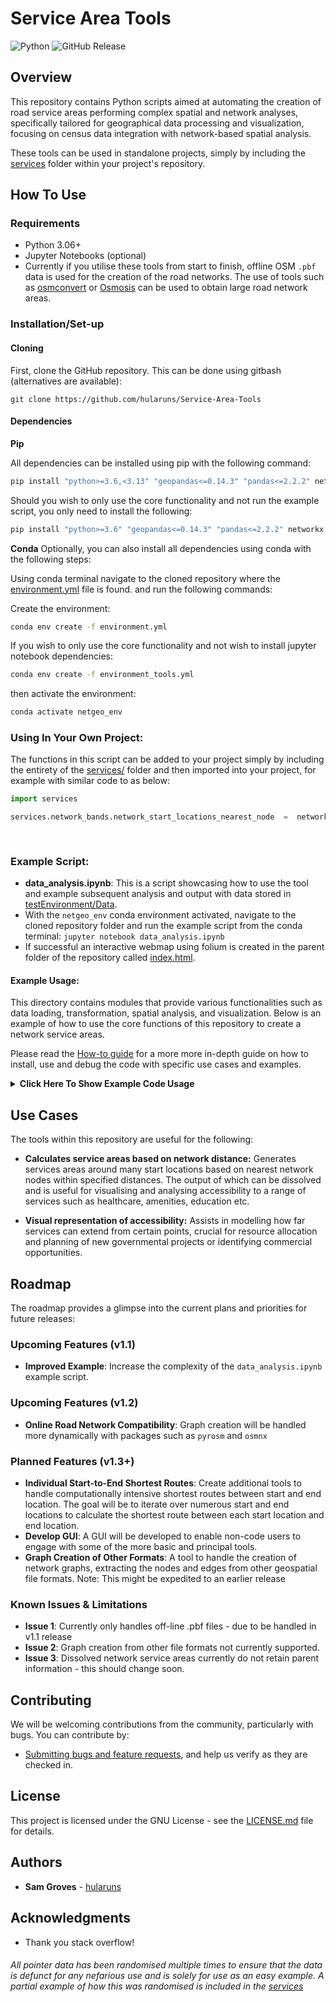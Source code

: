 # Service Area Tools
![Python](https://img.shields.io/badge/python-3.06+-blue.svg) 
![GitHub Release](https://img.shields.io/github/v/release/hularuns/Service-Area-Tools)

## Overview

This repository contains Python scripts aimed at automating the creation of road service areas 
 performing complex spatial and network analyses, specifically tailored for geographical data processing and visualization, focusing on census data integration with network-based spatial analysis.

These tools can be used in standalone projects, simply by including the [services](services/) folder within your project's repository.

## How To Use

### Requirements
- Python 3.06+
- Jupyter Notebooks (optional)
- Currently if you utilise these tools from start to finish, offline OSM `.pbf` data is used for the creation of the road networks. The use of tools such as [osmconvert](https://wiki.openstreetmap.org/wiki/Osmconvert) or [Osmosis](https://wiki.openstreetmap.org/wiki/Osmosis) can be used to obtain large road network areas.

### Installation/Set-up
#### Cloning
First, clone the GitHub repository. This can be done using gitbash (alternatives are available):

```gitbash
git clone https://github.com/hularuns/Service-Area-Tools
```
#### Dependencies
**Pip**

All dependencies can be installed using pip with the following command: 

 ```bash 
 pip install "python>=3.6,<3.13" "geopandas<=0.14.3" "pandas<=2.2.2" networkx ipykernel matplotlib pyrosm alphashape faker folium jupyter tqdm
 ```
 
 Should you wish to only use the core functionality and not run the example script, you only need to install the following:
 ```bash
 pip install "python>=3.6" "geopandas<=0.14.3" "pandas<=2.2.2" networkx matplotlib pyrosm alphashape faker tqdm
```
**Conda**
Optionally, you can also install all dependencies using conda with the following steps:

Using conda terminal navigate to the cloned repository where the [environment.yml](environment.yml) file is found.  and run the following commands:

Create the environment: 
```bash
conda env create -f environment.yml
```
If you wish to only use the core functionality and not wish to install jupyter notebook dependencies:
```bash
conda env create -f environment_tools.yml
```

then activate the environment: 
``` bash 
conda activate netgeo_env
```


### Using In Your Own Project:

The functions in this script can be added to your project simply by including the entirety of the [services/](services/) folder and then imported into your project, for example with similar code to as below:

```python
import services

services.network_bands.network_start_locations_nearest_node  =  network_bands.nearest_node_and_name(graph = G, 
                                                                                                    start_locations = start_locations_gdf, 
                                                                                                    location_name  =  'Static Library Name')
```
                                                                                                    

### Example Script:

-  **data_analysis.ipynb**: This is a script showcasing how to use the tool and example subsequent analysis and output with data stored in [testEnvironment/Data](testEnvironment/Data). 
- With the `netgeo_env` conda environment activated, navigate to the cloned repository folder and run the example script from the conda terminal: ``jupyter notebook data_analysis.ipynb``
- If successful an interactive webmap using folium is created in the parent folder of the repository called [index.html](index.html).

#### Example Usage:

This directory contains modules that provide various functionalities such as data loading, transformation, spatial analysis, and visualization. Below is an example of how to use the core functions of this repository to create a network service areas.

Please read the [How-to guide](Documentation/how-to) for a more more in-depth guide on how to install, use and debug the code with specific use cases and examples.


<details>
<summary><b>Click Here To Show Example Code Usage</b></summary>
  
```python
import  services.network_bands  as  network_bands

# Load the network graph
# Ensure all data is in same CRS as pbf (likely EPSG:4326)
file_path = '/path/to/city.osm.pbf'

G, nodes, edges = network_bands.load_osm_network(file_path=file_path, network_type='driving', graph_type='networkx')


# Define start locations and distances for creating service areas
# Start locations are the location of each service, e.g. each library, hospital, supermarket.

#Example of GeoDataframe of start locations
print(start_locations_gdf)
| Static Library Name             |geometry                   |
|---------------------------------|---------------------------|
| Ardoyne Library                 | POINT (-5.97089 54.61635) |
| Ballyhackamore Library	         | POINT (-5.86641 54.59504) |
| Belfast Central Library	        | POINT (-5.93147 54.60270) |

# Obtain the nearest nodes on the Graph
start_locations_nearest_node  =  network_bands.nearest_node_and_name(
graph = G, 
start_locations = start_locations_gdf, 
location_name  =  'Static Library Name')

print(start_locations_nearest_node)
{'Ardoyne Library': {'nearest_node': 475085580}, 'Ballyhackamore Library': 
{'nearest_node': 73250694}, 'Belfast Central Library': {'nearest_node': 4513699587}}

# Generate service areas
## Define the distance bands in a list.
distances = [1000,2000,3000] # Distances in meters

## Create individual service area polygons for each start location and distance.
network_areas  =  network_bands.service_areas(nearest_node_dict = start_locations_nearest_node, 
                                              graph = G , #networkX graph
                                              search_distances = search_distances, 
                                              alpha_value=500, # Value for alpha shape
                                              weight  =  'length', # chooses shortest path based off length
                                              progress = True, # Prints ongoing progress
                                              save_output = True) #Saves output automatically to .gpkg
## Create tidy service area polygons by dissolving and differencing based on attributes.
network_service_areas  =  network_bands.service_bands(geodataframe=network_areas, #output of network_areas() or service areas gdf.
                                                      dissolve_cat = 'distance', # column to dissolve by
                                                      aggfunc = 'first', #geopandas aggregate arg
                                                      show_graph = True, #displays output
                                                      save_output = True) #Saves output automatically to .gpkg

# Do subsequent analysis. See data_analysis.ipynb for an example.
```
</details>

## Use Cases
The tools within this repository are useful for the following:
-  **Calculates service areas based on network distance:** Generates services areas around many start locations based on nearest network nodes within specified distances. The output of which can be dissolved and is useful for visualising and analysing accessibility to a range of services such as healthcare, amenities, education etc.

-  **Visual representation of accessibility:** Assists in modelling how far services can extend from certain points, crucial for resource allocation and planning of new governmental projects or identifying commercial opportunities.


## Roadmap

The roadmap provides a glimpse into the current plans and priorities for future releases:

### Upcoming Features (v1.1)
- **Improved Example**: Increase the complexity of the `data_analysis.ipynb` example script.

### Upcoming Features (v1.2)

- **Online Road Network Compatibility**: Graph creation will be handled more dynamically with packages such as `pyrosm` and `osmnx`

### Planned Features (v1.3+)

- **Individual Start-to-End Shortest Routes**: Create additional tools to handle computationally intensive shortest routes between start and end location. The goal will be to iterate over numerous start and end locations to calculate the shortest route between each start location and end location.
- **Develop GUI**: A GUI will be developed to enable non-code users to engage with some of the more basic and principal tools.
- **Graph Creation of Other Formats**: A tool to handle the creation of network graphs, extracting the nodes and edges from other geospatial file formats. Note: This might be expedited to an earlier release


### Known Issues & Limitations

- **Issue 1**: Currently only handles off-line .pbf files - due to be handled in v1.1 release
- **Issue 2**: Graph creation from other file formats not currently supported.
- **Issue 3**: Dissolved network service areas currently do not retain parent information - this should change soon.

## Contributing

We will be welcoming contributions from the community, particularly with bugs. You can contribute by:

- [Submitting bugs and feature requests](https://github.com/hularuns/Service-Area-Tools/issues), and help us verify as they are checked in.


## License

This project is licensed under the GNU License - see the [LICENSE.md](LICENSE) file for details.

## Authors

- **Sam Groves** - [hularuns](https://github.com/hularuns)

## Acknowledgments

- Thank you stack overflow!

###### All pointer data has been randomised multiple times to ensure that the data is defunct for any nefarious use and is solely for use as an easy example. A partial example of how this was randomised is included in the [services](services/randomise_data/randomise_data.py)
